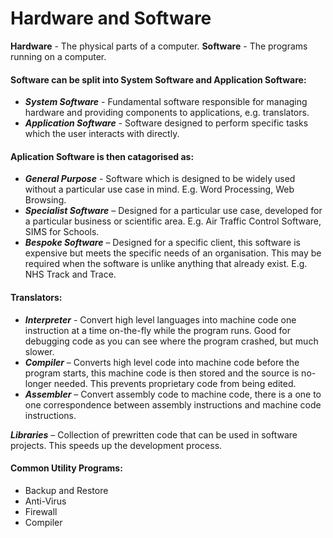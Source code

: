 # Hardware and Software

**Hardware** - The physical parts of a computer.
**Software** - The programs running on a computer.

#### Software can be split into System Software and Application Software:
- ***System Software*** -  Fundamental software responsible for managing hardware and providing components to applications, e.g. translators. 
- ***Application Software*** - Software designed to perform specific tasks which the user interacts with directly.

#### Aplication Software is then catagorised as:
- ***General Purpose*** - Software which is designed to be widely used without a particular use case in mind. E.g. Word Processing, Web Browsing.
- ***Specialist Software*** – Designed for a particular use case, developed for a particular business or scientific area.  E.g. Air Traffic Control Software, SIMS for Schools.
- ***Bespoke Software*** – Designed for a specific client, this software is expensive but meets the specific needs of an organisation. This may be required when the software is unlike anything that already exist. E.g. NHS Track and Trace.

#### Translators:
- ***Interpreter*** - Convert high level languages into machine code one instruction at a time on-the-fly while the program runs.	 Good for debugging code as you can see where the program crashed, but much slower.
- ***Compiler*** – Converts high level code into machine code before the program starts, this machine code is then stored and the source is no-longer needed.  This prevents proprietary code from being edited.
- ***Assembler*** – Convert assembly code to machine code, there is a one to one correspondence between assembly instructions and machine code instructions.

***Libraries*** – Collection of prewritten code that can be used in software projects.  This speeds up the development process.

#### Common Utility Programs:
- Backup and Restore
- Anti-Virus
- Firewall
- Compiler
